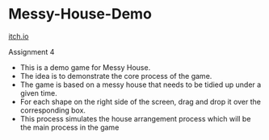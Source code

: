 # Messy-House-Demo
[itch.io](https://alon5564.itch.io/messy-house-demo)

Assignment 4

* This is a demo game for Messy House.
* The idea is to demonstrate the core process of the game.
* The game is based on a messy house that needs to be tidied up under a given time.
* For each shape on the right side of the screen, drag and drop it over the corresponding box.
* This process simulates the house arrangement process which will be the main process in the game
